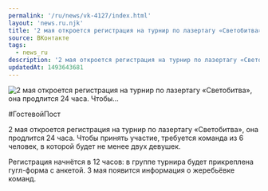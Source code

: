 ```yaml
---
permalink: '/ru/news/vk-4127/index.html'
layout: 'news.ru.njk'
title: '2 мая откроется регистрация на турнир по лазертагу «Светобитва», она продлится 24 часа. Чтобы'
source: ВКонтакте
tags:
  - news_ru
description: '2 мая откроется регистрация на турнир по лазертагу «Светобитва», она продлится 24 часа. Чтобы…'
updatedAt: 1493643681
---
```

![2 мая откроется регистрация на турнир по лазертагу «Светобитва», она продлится 24 часа. Чтобы…](https://sun9-35.userapi.com/impf/c837120/v837120195/3be1d/tQxi1AX4sXk.jpg?size=1280x854&quality=96&sign=3ec94660db1ee08df792472a0bd45ed5&c_uniq_tag=PTtUl2eCm7xfE7xqMueA05_FaFSxZ2ySpyt1EJ647lg&type=album)

#ГостевойПост

2 мая откроется регистрация на турнир по лазертагу «Светобитва», она продлится 24 часа. Чтобы принять участие, требуется команда из 6 человек, в которой будет не менее двух девушек.

Регистрация начнётся в 12 часов: в группе турнира будет прикреплена гугл-форма с анкетой. 3 мая появится информация о жеребьёвке команд.
